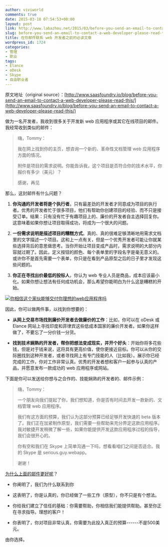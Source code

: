 ```yaml
---
author: viviworld
comments: true
date: 2015-03-18 07:54:53+00:00
layout: post
link: http://www.labazhou.net/2015/03/before-you-send-an-email-to-contact-a-web-developer-please-read-this/
slug: before-you-send-an-email-to-contact-a-web-developer-please-read-this
title: 在你邮件联系 web 开发者之前的必读文章
wordpress_id: 1724
categories:
- 管理
- 职业
tags:
- Elance
- oDesk
- Skype
- 自由职业者
---
```


原文地址（original source）：[http://www.saasfoundry.io/blog/before-you-send-an-email-to-contact-a-web-developer-please-read-this/](http://www.saasfoundry.io/blog/before-you-send-an-email-to-contact-a-web-developer-please-read-this/)

做为一名开发者，我收到很多关于开发新 web 应用程序或其它在线项目的邮件。我经常收到类似的邮件：


<blockquote>嗨，Tommy：

我在网上找到你的主页，想咨询一个新的、革命性文档管理 web 应用程序方面的情况。

附件是项目的需求说明。你能告诉我，这个项目是否符合你的技术水平，你报价有多少（美元）？

感谢，再见</blockquote>


那么，这封邮件有什么问题？



	
  1. **你沟通的开发者将是个执行者**。只有最差劲的开发者才同意成为项目的执行者。优秀的开发者忙于很多项目，他们有帮助你创建项目的经验、而不只是接受订单。结果：只有没有忙于有趣项目上的、廉价的开发者自主选择回复你。这意味着如果你想让项目取得成功，将成为一个很大的问题。

	
  2. **一份需求说明是描述项目的糟糕方式**。真的、真的很难足够清晰地用需求文档里的文字描述一个项目。这和上一点有关，但是一个优秀开发者可能让你就某些选择背后的意思做思考。当你开始让项目变成产品时，需求说明的大部分内容就过期了。因此，定义按钮的颜色、每个表单里的字段名字是毫无意义的。或许你不是首先需要一个表单，你只是在看到产品原型之后的日子里才发现这些问题的。

	
  3. **你正在寻找出价最低的投标人**，你认为 web 专业人员是商品，成本应该最小化。如果你想让想法有任何成功机会，那么希望你能明白为什么这是糟糕的开始。


[![你相信这个家伙能够交付你理想的web应用程序吗](http://www.labazhou.net/wp-content/uploads/2015/03/pay-peanuts-get-monkeys.jpeg)](http://www.labazhou.net/wp-content/uploads/2015/03/pay-peanuts-get-monkeys.jpeg)

因此，你可以做两件事，以找到你想要的：



	
  * **从网上交易市场找到廉价开发者去做廉价的工作**：比如，你可以在 oDesk 或 Elance 网站上寻找印度和菲律宾这些低成本国家的廉价开发者。如果你这样做了，不要忘了一分价钱一分货。

	
  * **找到技术娴熟的开发者，帮你把想法变成现实，并开个好头**：开始你将多花些钱，但是对于钱来说，这将具有更高价值，使你更接近目标。你可以从你的交际圈找到这种开发者，或者寻找网上有专门技能的人（比如我）。展示你已经完成的工作，你对工作非常认真。优秀的开发者想和客户一起参与认真的产品，并愿意发布一款成功的 web 应用程序或网站。


下面是你可以发送给你想与之合作的、技能娴熟的开发者的、邮件示例：


<blockquote>嗨，Tommy：

一个朋友向我们提起了你，我们想知道，你是否有时间去开发一款新的、文档管理 web 应用程序。

我们有这方面的预算，我们认为这部分预算已经足够开发快速的 beta 版本了。我们正在加紧制作原型，我们需要一些帮助来充分界定这款应用程序。我对敏捷开发稍微了解一些，如果你能提供开发这款应用程序过程的指导，我们会很开心的。

你有空和我们在 Skype 上简单沟通一下吗，想看看咱们之间是否适合。我的 Skype 是 serious.guy.webapp。

谢谢！</blockquote>


[为什么上面的邮件更好呢](http://www.labazhou.net/2014/10/15-tricks-to-appear-smart-in-emails/)？



	
  * 你阐明了，我们为什么联系到你

	
  * 这表明了，你是认真的，你已经做了一些工作（原型），你不只是有个想法。

	
  * 你给我们建立了信任的基础：你需要帮助，你相信我们能提供帮助。甚至你正在寻求指导。理想的客户！

	
  * 你表明了，你对项目非常认真，你需要为此投入真正的预算------不是500美元。


由你选择。
